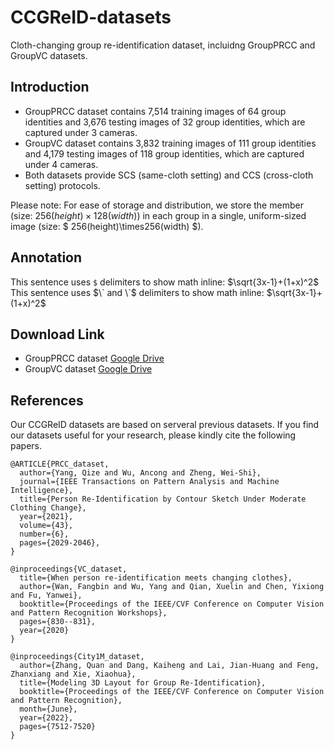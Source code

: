 # CCGReID-datasets
Cloth-changing group re-identification dataset, incluidng GroupPRCC and GroupVC datasets.



## Introduction

* GroupPRCC dataset contains 7,514 training images of 64 group identities and 3,676 testing images of 32 group identities, which are captured under 3 cameras.
* GroupVC dataset contains 3,832 training images of 111 group identities and 4,179 testing images of 118 group identities, which are captured under 4 cameras.
* Both datasets provide SCS (same-cloth setting) and CCS (cross-cloth setting) protocols.

Please note: For ease of storage and distribution, we store the member (size: $256(height)\times128(width)$) in each group in a single, uniform-sized image (size: $ 256(height)\times256(width) $).

## Annotation

This sentence uses `$` delimiters to show math inline:  $\sqrt{3x-1}+(1+x)^2$
This sentence uses $\` and \`$ delimiters to show math inline:  $`\sqrt{3x-1}+(1+x)^2`$

## Download Link
* GroupPRCC dataset [Google Drive](https://drive.google.com/file/d/1m4O_G3Bdl9IBEYsLCJJnwLQLS8t3CtSR/view?usp=drive_link)
* GroupVC dataset [Google Drive](https://drive.google.com/file/d/1f0YFpND6iQkENabiD0-DR0LQQSp2HRxA/view?usp=drive_link)

## References
Our CCGReID datasets are based on serveral previous datasets. If you find our datasets useful for your research, please kindly cite the following papers.
```
@ARTICLE{PRCC_dataset,
  author={Yang, Qize and Wu, Ancong and Zheng, Wei-Shi},
  journal={IEEE Transactions on Pattern Analysis and Machine Intelligence}, 
  title={Person Re-Identification by Contour Sketch Under Moderate Clothing Change}, 
  year={2021},
  volume={43},
  number={6},
  pages={2029-2046},
}

@inproceedings{VC_dataset,
  title={When person re-identification meets changing clothes},
  author={Wan, Fangbin and Wu, Yang and Qian, Xuelin and Chen, Yixiong and Fu, Yanwei},
  booktitle={Proceedings of the IEEE/CVF Conference on Computer Vision and Pattern Recognition Workshops},
  pages={830--831},
  year={2020}
}

@inproceedings{City1M_dataset,
  author={Zhang, Quan and Dang, Kaiheng and Lai, Jian-Huang and Feng, Zhanxiang and Xie, Xiaohua},
  title={Modeling 3D Layout for Group Re-Identification},
  booktitle={Proceedings of the IEEE/CVF Conference on Computer Vision and Pattern Recognition},
  month={June},
  year={2022},
  pages={7512-7520}
}
```

